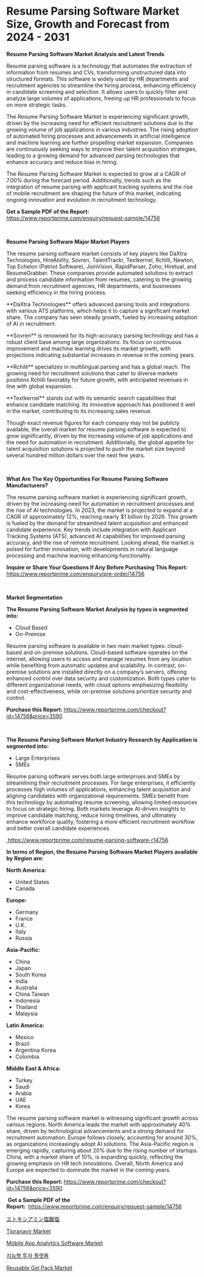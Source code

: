 <p><h1>Resume Parsing Software Market Size, Growth and Forecast from 2024 - 2031</h1></p><p><strong>Resume Parsing Software Market Analysis and Latest Trends</strong></p>
<p><p>Resume parsing software is a technology that automates the extraction of information from resumes and CVs, transforming unstructured data into structured formats. This software is widely used by HR departments and recruitment agencies to streamline the hiring process, enhancing efficiency in candidate screening and selection. It allows users to quickly filter and analyze large volumes of applications, freeing up HR professionals to focus on more strategic tasks.</p><p>The Resume Parsing Software Market is experiencing significant growth, driven by the increasing need for efficient recruitment solutions due to the growing volume of job applications in various industries. The rising adoption of automated hiring processes and advancements in artificial intelligence and machine learning are further propelling market expansion. Companies are continuously seeking ways to improve their talent acquisition strategies, leading to a growing demand for advanced parsing technologies that enhance accuracy and reduce bias in hiring.</p><p>The Resume Parsing Software Market is expected to grow at a CAGR of 7.00% during the forecast period. Additionally, trends such as the integration of resume parsing with applicant tracking systems and the rise of mobile recruitment are shaping the future of this market, indicating ongoing innovation and evolution in recruitment technology.</p></p>
<p><strong>Get a Sample PDF of the Report:&nbsp;</strong> <a href="https://www.reportprime.com/enquiry/request-sample/14756">https://www.reportprime.com/enquiry/request-sample/14756</a></p>
<p>&nbsp;</p>
<p><strong>Resume Parsing Software Major Market Players</strong></p>
<p><p>The resume parsing software market consists of key players like DaXtra Technologies, HireAbility, Sovren, TalentTrackr, Textkernel, Rchilli, Newton, Top Echelon (Patriot Software), JoinVision, RapidParser, Zoho, Hiretual, and ResumeGrabber. These companies provide automated solutions to extract and process candidate information from resumes, catering to the growing demand from recruitment agencies, HR departments, and businesses seeking efficiency in the hiring process.</p><p>**DaXtra Technologies** offers advanced parsing tools and integrations with various ATS platforms, which helps it to capture a significant market share. The company has seen steady growth, fueled by increasing adoption of AI in recruitment. </p><p>**Sovren** is renowned for its high-accuracy parsing technology and has a robust client base among large organizations. Its focus on continuous improvement and machine learning drives its market growth, with projections indicating substantial increases in revenue in the coming years.</p><p>**Rchilli** specializes in multilingual parsing and has a global reach. The growing need for recruitment solutions that cater to diverse markets positions Rchilli favorably for future growth, with anticipated revenues in line with global expansion.</p><p>**Textkernel** stands out with its semantic search capabilities that enhance candidate matching. Its innovative approach has positioned it well in the market, contributing to its increasing sales revenue.</p><p>Though exact revenue figures for each company may not be publicly available, the overall market for resume parsing software is expected to grow significantly, driven by the increasing volume of job applications and the need for automation in recruitment. Additionally, the global appetite for talent acquisition solutions is projected to push the market size beyond several hundred million dollars over the next few years.</p></p>
<p>&nbsp;</p>
<p><strong>What Are The Key Opportunities For Resume Parsing Software Manufacturers?</strong></p>
<p><p>The resume parsing software market is experiencing significant growth, driven by the increasing need for automation in recruitment processes and the rise of AI technologies. In 2023, the market is projected to expand at a CAGR of approximately 12%, reaching nearly $1 billion by 2026. This growth is fueled by the demand for streamlined talent acquisition and enhanced candidate experience. Key trends include integration with Applicant Tracking Systems (ATS), advanced AI capabilities for improved parsing accuracy, and the rise of remote recruitment. Looking ahead, the market is poised for further innovation, with developments in natural language processing and machine learning enhancing functionality.</p></p>
<p><strong>Inquire or Share Your Questions If Any Before Purchasing This Report:</strong> <a href="https://www.reportprime.com/enquiry/pre-order/14756">https://www.reportprime.com/enquiry/pre-order/14756</a></p>
<p>&nbsp;</p>
<p><strong>Market Segmentation</strong></p>
<p><strong>The Resume Parsing Software Market Analysis by types is segmented into:</strong></p>
<p><ul><li>Cloud Based</li><li>On-Premise</li></ul></p>
<p><p>Resume parsing software is available in two main market types: cloud-based and on-premise solutions. Cloud-based software operates on the internet, allowing users to access and manage resumes from any location while benefiting from automatic updates and scalability. In contrast, on-premise solutions are installed directly on a company’s servers, offering enhanced control over data security and customization. Both types cater to different organizational needs, with cloud options emphasizing flexibility and cost-effectiveness, while on-premise solutions prioritize security and control.</p></p>
<p><strong>Purchase this Report:&nbsp;</strong><a href="https://www.reportprime.com/checkout?id=14756&price=3590">https://www.reportprime.com/checkout?id=14756&price=3590</a></p>
<p>&nbsp;</p>
<p><strong>The Resume Parsing Software Market Industry Research by Application is segmented into:</strong></p>
<p><ul><li>Large Enterprises</li><li>SMEs</li></ul></p>
<p><p>Resume parsing software serves both large enterprises and SMEs by streamlining their recruitment processes. For large enterprises, it efficiently processes high volumes of applications, enhancing talent acquisition and aligning candidates with organizational requirements. SMEs benefit from this technology by automating resume screening, allowing limited resources to focus on strategic hiring. Both markets leverage AI-driven insights to improve candidate matching, reduce hiring timelines, and ultimately enhance workforce quality, fostering a more efficient recruitment workflow and better overall candidate experiences.</p></p>
<p><a href="https://www.reportprime.com/resume-parsing-software-r14756">&nbsp;https://www.reportprime.com/resume-parsing-software-r14756</a></p>
<p><strong>In terms of Region, the Resume Parsing Software Market Players available by Region are:</strong></p>
<p>
    <p> <strong> North America: </strong>
        <ul>
            <li>United States</li>
            <li>Canada</li>
        </ul>
        </p> 
    <p> <strong> Europe: </strong>
        <ul>
            <li>Germany</li>
            <li>France</li>
            <li>U.K.</li>
            <li>Italy</li>
            <li>Russia</li>
        </ul>
        </p> 
    <p> <strong> Asia-Pacific: </strong>
        <ul>
            <li>China</li>
            <li>Japan</li>
            <li>South Korea</li>
            <li>India</li>
            <li>Australia</li>
            <li>China Taiwan</li>
            <li>Indonesia</li>
            <li>Thailand</li>
            <li>Malaysia</li>
        </ul>
        </p> 
    <p> <strong> Latin America: </strong>
        <ul>
            <li>Mexico</li>
            <li>Brazil</li>
            <li>Argentina Korea</li>
            <li>Colombia</li>
        </ul>
        </p> 
    <p> <strong> Middle East & Africa: </strong>
        <ul>
            <li>Turkey</li>
            <li>Saudi</li>
            <li>Arabia</li>
            <li>UAE</li>
            <li>Korea</li>
        </ul>
    </p>
    </p>
<p><p>The resume parsing software market is witnessing significant growth across various regions. North America leads the market with approximately 40% share, driven by technological advancements and a strong demand for recruitment automation. Europe follows closely, accounting for around 30%, as organizations increasingly adopt AI solutions. The Asia-Pacific region is emerging rapidly, capturing about 20% due to the rising number of startups. China, with a market share of 10%, is expanding quickly, reflecting the growing emphasis on HR tech innovations. Overall, North America and Europe are expected to dominate the market in the coming years.</p></p>
<p><strong>Purchase this Report: </strong><a href="https://www.reportprime.com/checkout?id=14756&price=3590">https://www.reportprime.com/checkout?id=14756&price=3590</a></p>
<p>&nbsp;<strong>Get a Sample PDF of the Report:&nbsp;&nbsp;</strong><a href="https://www.reportprime.com/enquiry/request-sample/14756">https://www.reportprime.com/enquiry/request-sample/14756</a></p>
<p><strong></strong></p>
<p><p><a href="https://medium.com/@dm15982023/ethoxyamine-hydrochloride-market-%E3%81%AE%E3%82%B0%E3%83%AD%E3%83%BC%E3%83%90%E3%83%AB%E5%B8%82%E5%A0%B4%E6%A6%82%E8%A6%81%E3%81%AF-%E4%B8%96%E7%95%8C%E3%81%8A%E3%82%88%E3%81%B3%E4%B8%BB%E8%A6%81%E5%B8%82%E5%A0%B4%E3%81%AB%E3%81%8A%E3%81%91%E3%82%8B%E6%A5%AD%E7%95%8C%E3%81%AB%E5%BD%B1%E9%9F%BF%E3%82%92%E4%B8%8E%E3%81%88%E3%82%8B%E4%B8%BB%E8%A6%81%E3%81%AA%E3%83%88%E3%83%AC%E3%83%B3%E3%83%89%E3%81%AB%E3%81%A4%E3%81%84%E3%81%A6-%E7%8B%AC%E8%87%AA%E3%81%AE%E8%A6%96%E7%82%B9%E3%82%92%E6%8F%90%E4%BE%9B%E3%81%97%E3%81%BE%E3%81%99-69962a903043">エトキシアミン塩酸塩</a></p><p><a href="https://www.linkedin.com/pulse/insights-tipranavir-industry-market-financial-status-size-eiivc?trackingId=Efv6VIZoQ6G5cnQ8AB8XRg%3D%3D">Tipranavir Market</a></p><p><a href="https://github.com/BesaLoshi2000/Market-Research-Report-List-1/blob/main/mobile-app-analytics-software-market.md">Mobile App Analytics Software Market</a></p><p><a href="https://medium.com/@zlpjbqkb72/intelligent-investment-platforms-market-%EC%9D%98-%EA%B8%80%EB%A1%9C%EB%B2%8C-%EC%8B%9C%EC%9E%A5-%EA%B0%9C%EC%9A%94%EB%8A%94-%EC%A0%84-%EC%84%B8%EA%B3%84-%EB%B0%8F-%EC%A3%BC%EC%9A%94-%EC%8B%9C%EC%9E%A5%EC%9D%98-%EC%82%B0%EC%97%85%EC%97%90-%EC%98%81%ED%96%A5%EC%9D%84-%EB%AF%B8%EC%B9%98%EB%8A%94-%EC%A3%BC%EC%9A%94-%ED%8A%B8%EB%A0%8C%EB%93%9C%EC%97%90-%EB%8C%80%ED%95%9C-%EB%8F%85%ED%8A%B9%ED%95%9C-%EA%B4%80%EC%A0%90%EC%9D%84-e089c9cab83d">지능형 투자 플랫폼</a></p><p><a href="https://medium.com/@torreysmith2023/the-reusable-gel-pack-market-is-anticipated-to-experience-significant-growth-with-a-projected-72dccc28a18e?postPublishedType=initial">Reusable Gel Pack Market</a></p></p>